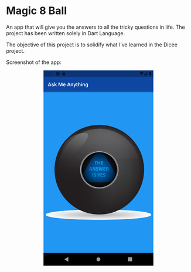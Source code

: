 # Magic 8 Ball

An app that will give you the answers to all the tricky questions in life. The project has been written solely in Dart Language.

The objective of this project is to solidify what I’ve learned in the Dicee project.

Screenshot of the app:

<p align="center"><img src="images/magic_8_ball_1.png" width="300"></p>
